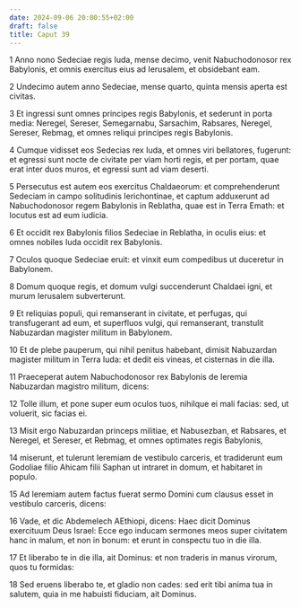 ```yaml
---
date: 2024-09-06 20:00:55+02:00
draft: false
title: Caput 39
---
```





1 Anno nono Sedeciae regis Iuda, mense decimo, venit Nabuchodonosor rex Babylonis, et omnis exercitus eius ad Ierusalem, et obsidebant eam.

2 Undecimo autem anno Sedeciae, mense quarto, quinta mensis aperta est civitas.

3 Et ingressi sunt omnes principes regis Babylonis, et sederunt in porta media: Neregel, Sereser, Semegarnabu, Sarsachim, Rabsares, Neregel, Sereser, Rebmag, et omnes reliqui principes regis Babylonis.

4 Cumque vidisset eos Sedecias rex Iuda, et omnes viri bellatores, fugerunt: et egressi sunt nocte de civitate per viam horti regis, et per portam, quae erat inter duos muros, et egressi sunt ad viam deserti.

5 Persecutus est autem eos exercitus Chaldaeorum: et comprehenderunt Sedeciam in campo solitudinis Ierichontinae, et captum adduxerunt ad Nabuchodonosor regem Babylonis in Reblatha, quae est in Terra Emath: et locutus est ad eum iudicia.

6 Et occidit rex Babylonis filios Sedeciae in Reblatha, in oculis eius: et omnes nobiles Iuda occidit rex Babylonis.

7 Oculos quoque Sedeciae eruit: et vinxit eum compedibus ut duceretur in Babylonem.

8 Domum quoque regis, et domum vulgi succenderunt Chaldaei igni, et murum Ierusalem subverterunt.

9 Et reliquias populi, qui remanserant in civitate, et perfugas, qui transfugerant ad eum, et superfluos vulgi, qui remanserant, transtulit Nabuzardan magister militum in Babylonem.

10 Et de plebe pauperum, qui nihil penitus habebant, dimisit Nabuzardan magister militum in Terra Iuda: et dedit eis vineas, et cisternas in die illa.

11 Praeceperat autem Nabuchodonosor rex Babylonis de Ieremia Nabuzardan magistro militum, dicens:

12 Tolle illum, et pone super eum oculos tuos, nihilque ei mali facias: sed, ut voluerit, sic facias ei.

13 Misit ergo Nabuzardan princeps militiae, et Nabusezban, et Rabsares, et Neregel, et Sereser, et Rebmag, et omnes optimates regis Babylonis,

14 miserunt, et tulerunt Ieremiam de vestibulo carceris, et tradiderunt eum Godoliae filio Ahicam filii Saphan ut intraret in domum, et habitaret in populo.

15 Ad Ieremiam autem factus fuerat sermo Domini cum clausus esset in vestibulo carceris, dicens:

16 Vade, et dic Abdemelech AEthiopi, dicens: Haec dicit Dominus exercituum Deus Israel: Ecce ego inducam sermones meos super civitatem hanc in malum, et non in bonum: et erunt in conspectu tuo in die illa.

17 Et liberabo te in die illa, ait Dominus: et non traderis in manus virorum, quos tu formidas:

18 Sed eruens liberabo te, et gladio non cades: sed erit tibi anima tua in salutem, quia in me habuisti fiduciam, ait Dominus.

